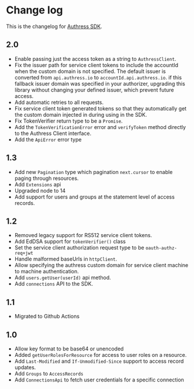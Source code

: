 # Change log
This is the changelog for [Authress SDK](readme.md).

## 2.0 ##
* Enable passing just the access token as a string to `AuthressClient`.
* Fix the issuer path for service client tokens to include the accountId when the custom domain is not specified. The default issuer is converted from `api.authress.io` to `accountId.api.authress.io`. if this fallback issuer domain was specified in your authorizer, upgrading this library without changing your defined issuer, which prevent future access.
* Add automatic retries to all requests.
* Fix service client token generated tokens so that they automatically get the custom domain injected in during using in the SDK.
* Fix TokenVerifier return type to be a `Promise`.
* Add the `TokenVerificationError` error and `verifyToken` method directly to the Authress Client interface.
* Add the `ApiError` error type

## 1.3 ##
* Add new `Pagination` type which pagination `next.cursor` to enable paging through resources.
* Add `Extensions` api
* Upgraded node to 14
* Add support for users and groups at the statement level of access records.

## 1.2 ##
* Removed legacy support for RS512 service client tokens.
* Add EdDSA support for `tokenVerifier()` class
* Set the service client authorization request type to be `oauth-authz-req+jwt`
* Handle malformed baseUrls in `httpClient`.
* Allow specifying the authress custom domain for service client machine to machine authentication.
* Add `users.getUser(userId)` api method.
* Add `connections` API to the SDK.

## 1.1 ##
* Migrated to Github Actions

## 1.0 ##
* Allow key format to be base64 or unencoded
* Added `getUserRolesForResource` for access to user roles on a resource.
* Add `Last-Modified` and `If-Unmodified-Since` support to access record updates.
* Add `Groups` to `AccessRecords`
* Add `ConnectionsApi` to fetch user credentials for a specific connection
